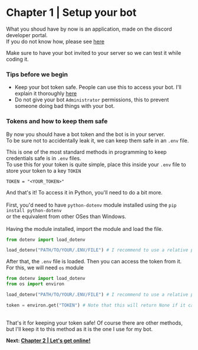 # Chapter 1 | Setup your bot

What you shoud have by now is an application, made on the discord developer portal. <br>
If you do not know how, please see [here](https://discordpy.readthedocs.io/en/latest/discord.html)

Make sure to have your bot invited to your server so we can test it while coding it.

### Tips before we begin
- Keep your bot token safe. People can use this to access your bot. I'll explain it thoroughly [here](#tokens-and-how-to-keep-them-safe)
- Do not give your bot `Administrator` permissions, this to prevent someone doing bad things with your bot.

### Tokens and how to keep them safe
By now you should have a bot token and the bot is in your server. <br>
To be sure not to accidentally leak it, we can keep them safe in an `.env` file. <br>

This is one of the most standard methods in programming to keep credentials safe is in `.env` files. <br>
To use this for your token is quite simple, place this inside your `.env` file to store your token to a key `TOKEN`

```env
TOKEN = "<YOUR_TOKEN>"
```

And that's it! To access it in Python, you'll need to do a bit more. <br><br>
First, you'd need to have `python-dotenv` module installed using the `pip install python-dotenv` <br>
or the equivalent from other OSes than Windows.<br><br>
Having the module installed, import the module and load the file.
```python
from dotenv import load_dotenv

load_dotenv("PATH/TO/YOUR/.ENV/FILE") # I recommend to use a relative path
```

After that, the `.env` file is loaded. Then you can access the token from it. <br>
For this, we will need `os` module
```python
from dotenv import load_dotenv
from os import environ

load_dotenv("PATH/TO/YOUR/.ENV/FILE") # I recommend to use a relative path

token = environ.get("TOKEN") # Note that this will return None if it cannot find the TOKEN key
```

<br>
That's it for keeping your token safe! Of course there are other methods, but I'll keep it to this method as it is the one I use for my bot.

**Next: [Chapter 2 | Let's get online!](./chapter-2-online)**
